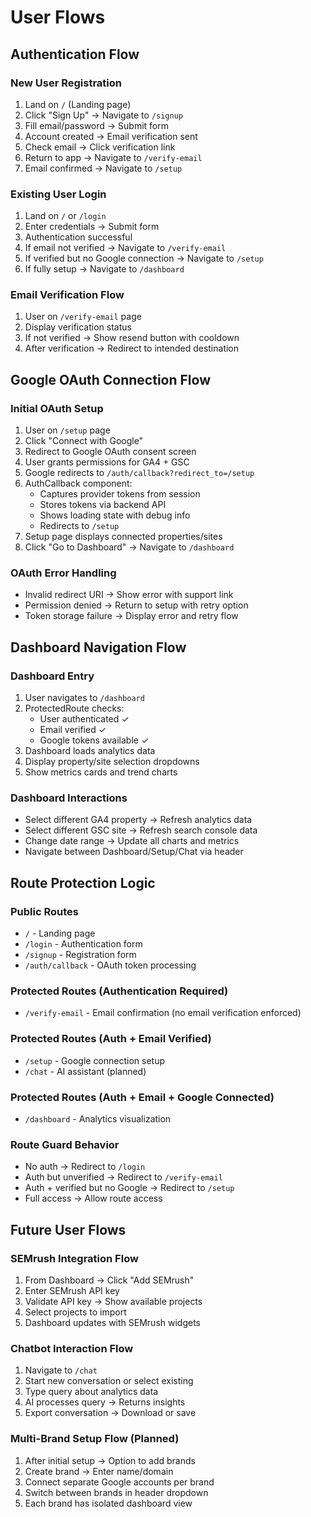 # User Flows

## Authentication Flow

### New User Registration
1. Land on `/` (Landing page)
2. Click "Sign Up" → Navigate to `/signup`
3. Fill email/password → Submit form
4. Account created → Email verification sent
5. Check email → Click verification link
6. Return to app → Navigate to `/verify-email`
7. Email confirmed → Navigate to `/setup`

### Existing User Login  
1. Land on `/` or `/login`
2. Enter credentials → Submit form
3. Authentication successful
4. If email not verified → Navigate to `/verify-email`
5. If verified but no Google connection → Navigate to `/setup`
6. If fully setup → Navigate to `/dashboard`

### Email Verification Flow
1. User on `/verify-email` page
2. Display verification status
3. If not verified → Show resend button with cooldown
4. After verification → Redirect to intended destination

## Google OAuth Connection Flow

### Initial OAuth Setup
1. User on `/setup` page
2. Click "Connect with Google"
3. Redirect to Google OAuth consent screen
4. User grants permissions for GA4 + GSC
5. Google redirects to `/auth/callback?redirect_to=/setup`
6. AuthCallback component:
   - Captures provider tokens from session
   - Stores tokens via backend API
   - Shows loading state with debug info
   - Redirects to `/setup`
7. Setup page displays connected properties/sites
8. Click "Go to Dashboard" → Navigate to `/dashboard`

### OAuth Error Handling
- Invalid redirect URI → Show error with support link
- Permission denied → Return to setup with retry option
- Token storage failure → Display error and retry flow

## Dashboard Navigation Flow

### Dashboard Entry
1. User navigates to `/dashboard`
2. ProtectedRoute checks:
   - User authenticated ✓
   - Email verified ✓  
   - Google tokens available ✓
3. Dashboard loads analytics data
4. Display property/site selection dropdowns
5. Show metrics cards and trend charts

### Dashboard Interactions
- Select different GA4 property → Refresh analytics data
- Select different GSC site → Refresh search console data
- Change date range → Update all charts and metrics
- Navigate between Dashboard/Setup/Chat via header

## Route Protection Logic

### Public Routes
- `/` - Landing page
- `/login` - Authentication form  
- `/signup` - Registration form
- `/auth/callback` - OAuth token processing

### Protected Routes (Authentication Required)
- `/verify-email` - Email confirmation (no email verification enforced)

### Protected Routes (Auth + Email Verified)
- `/setup` - Google connection setup
- `/chat` - AI assistant (planned)

### Protected Routes (Auth + Email + Google Connected)
- `/dashboard` - Analytics visualization

### Route Guard Behavior
- No auth → Redirect to `/login`
- Auth but unverified → Redirect to `/verify-email`
- Auth + verified but no Google → Redirect to `/setup`
- Full access → Allow route access

## Future User Flows

### SEMrush Integration Flow
1. From Dashboard → Click "Add SEMrush"
2. Enter SEMrush API key
3. Validate API key → Show available projects
4. Select projects to import
5. Dashboard updates with SEMrush widgets

### Chatbot Interaction Flow
1. Navigate to `/chat`
2. Start new conversation or select existing
3. Type query about analytics data
4. AI processes query → Returns insights
5. Export conversation → Download or save

### Multi-Brand Setup Flow (Planned)
1. After initial setup → Option to add brands
2. Create brand → Enter name/domain
3. Connect separate Google accounts per brand
4. Switch between brands in header dropdown
5. Each brand has isolated dashboard view
